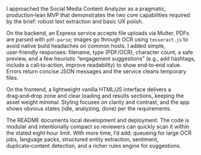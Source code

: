 I approached the Social Media Content Analyzer as a pragmatic, production‑lean MVP that demonstrates the two core capabilities required by the brief: robust text extraction and basic UX polish.

On the backend, an Express service accepts file uploads via Multer. PDFs are parsed with `pdf-parse`; images go through OCR using `tesseract.js` to avoid native build headaches on common hosts. I added simple, user‑friendly responses: filename, type (PDF/OCR), character count, a safe preview, and a few heuristic “engagement suggestions” (e.g., add hashtags, include a call‑to‑action, improve readability) to show end‑to‑end value. Errors return concise JSON messages and the service cleans temporary files.

On the frontend, a lightweight vanilla HTML/JS interface delivers a drag‑and‑drop zone and clear loading and results sections, keeping the asset weight minimal. Styling focuses on clarity and contrast, and the app shows obvious states (idle, analyzing, done) per the requirements.

The README documents local development and deployment. The code is modular and intentionally compact so reviewers can quickly scan it within the stated eight‑hour limit. With more time, I’d add: queueing for large OCR jobs, language packs, structured entity extraction, sentiment, duplicate‑content detection, and a richer rules engine for suggestions.
